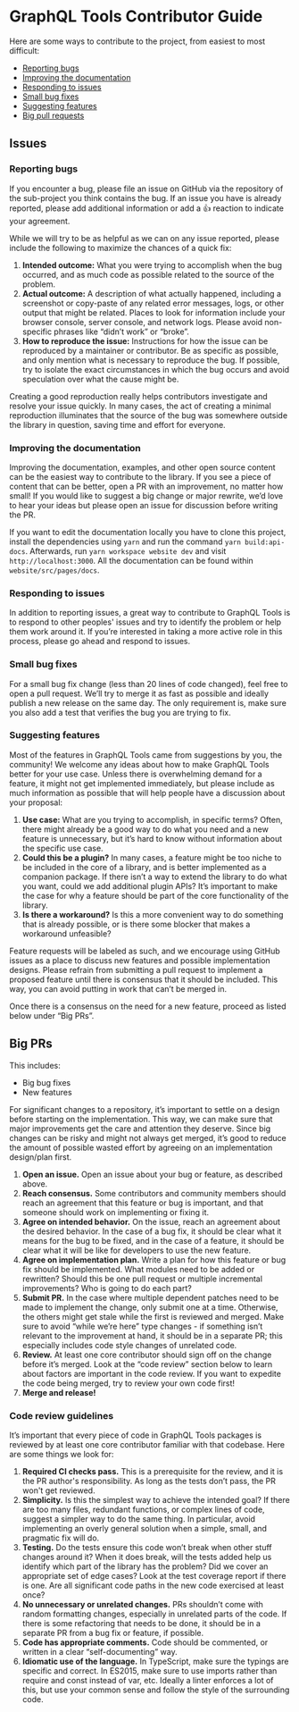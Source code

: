 # GraphQL Tools Contributor Guide

Here are some ways to contribute to the project, from easiest to most difficult:

- [Reporting bugs](#reporting-bugs)
- [Improving the documentation](#improving-the-documentation)
- [Responding to issues](#responding-to-issues)
- [Small bug fixes](#small-bug-fixes)
- [Suggesting features](#suggesting-features)
- [Big pull requests](#big-prs)

## Issues

### Reporting bugs

If you encounter a bug, please file an issue on GitHub via the repository of the sub-project you
think contains the bug. If an issue you have is already reported, please add additional information
or add a 👍 reaction to indicate your agreement.

While we will try to be as helpful as we can on any issue reported, please include the following to
maximize the chances of a quick fix:

1. **Intended outcome:** What you were trying to accomplish when the bug occurred, and as much code
   as possible related to the source of the problem.
2. **Actual outcome:** A description of what actually happened, including a screenshot or copy-paste
   of any related error messages, logs, or other output that might be related. Places to look for
   information include your browser console, server console, and network logs. Please avoid
   non-specific phrases like “didn’t work” or “broke”.
3. **How to reproduce the issue:** Instructions for how the issue can be reproduced by a maintainer
   or contributor. Be as specific as possible, and only mention what is necessary to reproduce the
   bug. If possible, try to isolate the exact circumstances in which the bug occurs and avoid
   speculation over what the cause might be.

Creating a good reproduction really helps contributors investigate and resolve your issue quickly.
In many cases, the act of creating a minimal reproduction illuminates that the source of the bug was
somewhere outside the library in question, saving time and effort for everyone.

### Improving the documentation

Improving the documentation, examples, and other open source content can be the easiest way to
contribute to the library. If you see a piece of content that can be better, open a PR with an
improvement, no matter how small! If you would like to suggest a big change or major rewrite, we’d
love to hear your ideas but please open an issue for discussion before writing the PR.

If you want to edit the documentation locally you have to clone this project, install the
dependencies using `yarn` and run the command `yarn build:api-docs`. Afterwards, run
`yarn workspace website dev` and visit `http://localhost:3000`. All the documentation can be found
within `website/src/pages/docs`.

### Responding to issues

In addition to reporting issues, a great way to contribute to GraphQL Tools is to respond to other
peoples' issues and try to identify the problem or help them work around it. If you’re interested in
taking a more active role in this process, please go ahead and respond to issues.

### Small bug fixes

For a small bug fix change (less than 20 lines of code changed), feel free to open a pull request.
We’ll try to merge it as fast as possible and ideally publish a new release on the same day. The
only requirement is, make sure you also add a test that verifies the bug you are trying to fix.

### Suggesting features

Most of the features in GraphQL Tools came from suggestions by you, the community! We welcome any
ideas about how to make GraphQL Tools better for your use case. Unless there is overwhelming demand
for a feature, it might not get implemented immediately, but please include as much information as
possible that will help people have a discussion about your proposal:

1. **Use case:** What are you trying to accomplish, in specific terms? Often, there might already be
   a good way to do what you need and a new feature is unnecessary, but it’s hard to know without
   information about the specific use case.
2. **Could this be a plugin?** In many cases, a feature might be too niche to be included in the
   core of a library, and is better implemented as a companion package. If there isn’t a way to
   extend the library to do what you want, could we add additional plugin APIs? It’s important to
   make the case for why a feature should be part of the core functionality of the library.
3. **Is there a workaround?** Is this a more convenient way to do something that is already
   possible, or is there some blocker that makes a workaround unfeasible?

Feature requests will be labeled as such, and we encourage using GitHub issues as a place to discuss
new features and possible implementation designs. Please refrain from submitting a pull request to
implement a proposed feature until there is consensus that it should be included. This way, you can
avoid putting in work that can’t be merged in.

Once there is a consensus on the need for a new feature, proceed as listed below under “Big PRs”.

## Big PRs

This includes:

- Big bug fixes
- New features

For significant changes to a repository, it’s important to settle on a design before starting on the
implementation. This way, we can make sure that major improvements get the care and attention they
deserve. Since big changes can be risky and might not always get merged, it’s good to reduce the
amount of possible wasted effort by agreeing on an implementation design/plan first.

1. **Open an issue.** Open an issue about your bug or feature, as described above.
2. **Reach consensus.** Some contributors and community members should reach an agreement that this
   feature or bug is important, and that someone should work on implementing or fixing it.
3. **Agree on intended behavior.** On the issue, reach an agreement about the desired behavior. In
   the case of a bug fix, it should be clear what it means for the bug to be fixed, and in the case
   of a feature, it should be clear what it will be like for developers to use the new feature.
4. **Agree on implementation plan.** Write a plan for how this feature or bug fix should be
   implemented. What modules need to be added or rewritten? Should this be one pull request or
   multiple incremental improvements? Who is going to do each part?
5. **Submit PR.** In the case where multiple dependent patches need to be made to implement the
   change, only submit one at a time. Otherwise, the others might get stale while the first is
   reviewed and merged. Make sure to avoid “while we’re here” type changes - if something isn’t
   relevant to the improvement at hand, it should be in a separate PR; this especially includes code
   style changes of unrelated code.
6. **Review.** At least one core contributor should sign off on the change before it’s merged. Look
   at the “code review” section below to learn about factors are important in the code review. If
   you want to expedite the code being merged, try to review your own code first!
7. **Merge and release!**

### Code review guidelines

It’s important that every piece of code in GraphQL Tools packages is reviewed by at least one core
contributor familiar with that codebase. Here are some things we look for:

1. **Required CI checks pass.** This is a prerequisite for the review, and it is the PR author's
   responsibility. As long as the tests don’t pass, the PR won't get reviewed.
2. **Simplicity.** Is this the simplest way to achieve the intended goal? If there are too many
   files, redundant functions, or complex lines of code, suggest a simpler way to do the same thing.
   In particular, avoid implementing an overly general solution when a simple, small, and pragmatic
   fix will do.
3. **Testing.** Do the tests ensure this code won’t break when other stuff changes around it? When
   it does break, will the tests added help us identify which part of the library has the problem?
   Did we cover an appropriate set of edge cases? Look at the test coverage report if there is one.
   Are all significant code paths in the new code exercised at least once?
4. **No unnecessary or unrelated changes.** PRs shouldn’t come with random formatting changes,
   especially in unrelated parts of the code. If there is some refactoring that needs to be done, it
   should be in a separate PR from a bug fix or feature, if possible.
5. **Code has appropriate comments.** Code should be commented, or written in a clear
   “self-documenting” way.
6. **Idiomatic use of the language.** In TypeScript, make sure the typings are specific and correct.
   In ES2015, make sure to use imports rather than require and const instead of var, etc. Ideally a
   linter enforces a lot of this, but use your common sense and follow the style of the surrounding
   code.
